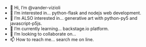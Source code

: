 - 👋 Hi, I’m @vander-vizioli
- 👀 I’m interested in... python-flask and nodejs web development.
- 👀 I’m ALSO interested in... generative art with python-py5 and javascript-p5js.
- 🌱 I’m currently learning... backstage.io platform.
- 💞️ I’m looking to collaborate on...
- 📫 How to reach me... search me on line.

<!---
vander-vizioli/vander-vizioli is a ✨ special ✨ repository because its `README.md` (this file) appears on your GitHub profile.
You can click the Preview link to take a look at your changes.
--->
